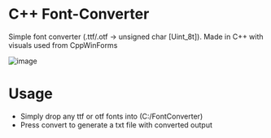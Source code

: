 # C++ Font-Converter
Simple font converter (.ttf/.otf -> unsigned char [Uint_8t]). Made in C++ with visuals used from CppWinForms

![image](https://github.com/99Anvar99/Font-Converter/assets/60616540/13324148-73ab-4fb0-9a82-6e82d3522ca7)

# Usage
- Simply drop any ttf or otf fonts into (C:/FontConverter)
- Press convert to generate a txt file with converted output
